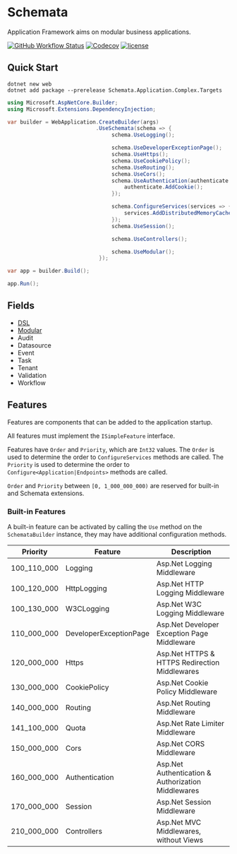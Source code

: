 # Schemata

Application Framework aims on modular business applications.

[![GitHub Workflow Status](https://img.shields.io/github/actions/workflow/status/Cyprincess/Schemata/build.yml)](https://github.com/Cyprincess/Schemata/actions/workflows/build.yml)
[![Codecov](https://img.shields.io/codecov/c/github/Cyprincess/Schemata.svg)](https://codecov.io/gh/Cyprincess/Schemata)
[![license](https://img.shields.io/github/license/Cyprincess/Schemata.svg)](https://github.com/Cyprincess/Schemata/blob/master/LICENSE)

## Quick Start

```shell
dotnet new web
dotnet add package --prerelease Schemata.Application.Complex.Targets
```

```csharp
using Microsoft.AspNetCore.Builder;
using Microsoft.Extensions.DependencyInjection;

var builder = WebApplication.CreateBuilder(args)
                            .UseSchemata(schema => {
                                 schema.UseLogging();

                                 schema.UseDeveloperExceptionPage();
                                 schema.UseHttps();
                                 schema.UseCookiePolicy();
                                 schema.UseRouting();
                                 schema.UseCors();
                                 schema.UseAuthentication(authenticate => {
                                     authenticate.AddCookie();
                                 });

                                 schema.ConfigureServices(services => {
                                     services.AddDistributedMemoryCache();
                                 });
                                 schema.UseSession();

                                 schema.UseControllers();

                                 schema.UseModular();
                             });

var app = builder.Build();

app.Run();
```

## Fields

- [DSL](https://nuget.org/packages/Schemata.DSL)
- [Modular](https://nuget.org/packages/Schemata.Module.Complex.Targets)
- Audit
- Datasource
- Event
- Task
- Tenant
- Validation
- Workflow

## Features

Features are components that can be added to the application startup.

All features must implement the `ISimpleFeature` interface.

Features have `Order` and `Priority`, which are `Int32` values. The `Order` is used to determine the order
to `ConfigureServices` methods are called. The `Priority` is used to determine the order
to `Configure<Application|Endpoints>` methods are called.

`Order` and `Priority` between `[0, 1_000_000_000)` are reserved for built-in and Schemata extensions.

### Built-in Features

A built-in feature can be activated by calling the `Use` method on the `SchemataBuilder` instance, they may have
additional configuration methods.

| Priority    | Feature                | Description                                        |
|-------------|------------------------|----------------------------------------------------|
| 100_110_000 | Logging                | Asp.Net Logging Middleware                         |
| 100_120_000 | HttpLogging            | Asp.Net HTTP Logging Middleware                    |
| 100_130_000 | W3CLogging             | Asp.Net W3C Logging Middleware                     |
| 110_000_000 | DeveloperExceptionPage | Asp.Net Developer Exception Page Middleware        |
| 120_000_000 | Https                  | Asp.Net HTTPS & HTTPS Redirection Middlewares      |
| 130_000_000 | CookiePolicy           | Asp.Net Cookie Policy Middleware                   |
| 140_000_000 | Routing                | Asp.Net Routing Middleware                         |
| 141_100_000 | Quota                  | Asp.Net Rate Limiter Middleware                    |
| 150_000_000 | Cors                   | Asp.Net CORS Middleware                            |
| 160_000_000 | Authentication         | Asp.Net Authentication & Authorization Middlewares |
| 170_000_000 | Session                | Asp.Net Session Middleware                         |
| 210_000_000 | Controllers            | Asp.Net MVC Middlewares, without Views             |
